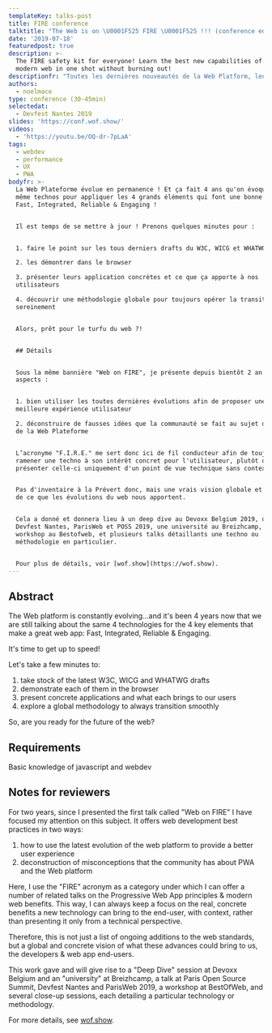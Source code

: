 ```yaml
---
templateKey: talks-post
title: FIRE conference
talktitle: "The Web is on \U0001F525 FIRE \U0001F525 !!! (conference edition)"
date: '2019-07-18'
featuredpost: true
description: >-
  The FIRE safety kit for everyone! Learn the best new capabilities of the
  modern web in one shot without burning out!
descriptionfr: "Toutes les dernières nouveautés de la Web Platform, leurs apports niveau UX, et des cas concret ! En un talk ! \U0001F92F\n\n"
authors:
  - noelmace
type: conference (30-45min)
selectedat:
  - Devfest Nantes 2019
slides: 'https://conf.wof.show/'
videos:
  - 'https://youtu.be/OQ-dr-7pLaA'
tags:
  - webdev
  - performance
  - UX
  - PWA
bodyfr: >-
  La Web Plateforme évolue en permanence ! Et ça fait 4 ans qu'on évoque les 4
  même technos pour appliquer les 4 grands éléments qui font une bonne web app :
  Fast, Integrated, Reliable & Engaging !


  Il est temps de se mettre à jour ! Prenons quelques minutes pour :


  1. faire le point sur les tous derniers drafts du W3C, WICG et WHATWG

  2. les démontrer dans le browser

  3. présenter leurs application concrètes et ce que ça apporte à nos
  utilisateurs

  4. découvrir une méthodologie globale pour toujours opérer la transition
  sereinement


  Alors, prêt pour le turfu du web ?!


  ## Détails


  Sous la même bannière "Web on FIRE", je présente depuis bientôt 2 an deux
  aspects :


  1. bien utiliser les toutes dernières évolutions afin de proposer une
  meilleure expérience utilisateur

  2. déconstruire de fausses idées que la communauté se fait au sujet des PWA et
  de la Web Plateforme


  L’acronyme "F.I.R.E." me sert donc ici de fil conducteur afin de toujours
  ramener une techno à son intérêt concret pour l'utilisateur, plutôt que de
  présenter celle-ci uniquement d'un point de vue technique sans contexte.


  Pas d'inventaire à la Prévert donc, mais une vrais vision globale et concrète
  de ce que les évolutions du web nous apportent.


  Cela a donné et donnera lieu à un deep dive au Devoxx Belgium 2019, un talk au
  Devfest Nantes, ParisWeb et POSS 2019, une université au Breizhcamp, un
  workshop au Bestofweb, et plusieurs talks détaillants une techno ou
  méthodologie en particulier.


  Pour plus de détails, voir [wof.show](https://wof.show).
---
```

## Abstract

The Web platform is constantly evolving...and it's been 4 years now that we are still talking about the same 4 technologies for the 4 key elements that make a great web app: Fast, Integrated, Reliable & Engaging.

It's time to get up to speed!

Let's take a few minutes to:

1. take stock of the latest W3C, WICG and WHATWG drafts
2. demonstrate each of them in the browser
3. present concrete applications and what each brings to our users
4. explore a global methodology to always transition smoothly

So, are you ready for the future of the web?

## Requirements

Basic knowledge of javascript and webdev

## Notes for reviewers

For two years, since I presented the first talk called "Web on FIRE" I have focused my attention on this subject. It offers web development best practices in two ways:

1. how to use the latest evolution of the web platform to provide a better user experience
2. deconstruction of misconceptions that the community has about PWA and the Web platform

Here, I use the "FIRE" acronym as a category under which I can offer a number of related talks on the Progressive Web App principles & modern web benefits. This way, I can always keep a focus on the real, concrete benefits a new technology can bring to the end-user, with context, rather than presenting it only from a technical perspective.

Therefore, this is not just a list of ongoing additions to the web standards, but a global and concrete vision of what these advances could bring to us, the developers & web app end-users.

This work gave and will give rise to a "Deep Dive" session at Devoxx Belgium and an "university" at Breizhcamp, a talk at Paris Open Source Summit, Devfest Nantes and ParisWeb 2019, a workshop at BestOfWeb, and several close-up sessions, each detailing a particular technology or methodology.

For more details, see [wof.show](https://wof.show).
